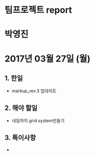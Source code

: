 # 팀프로젝트 report

# 박영진
# 2017년 03월 27일 (월)
## 1. 한일
- markup_rev.3 업데이트
## 2. 해야 할일
- 내일까지 grid system만들기
## 3. 특이사항
- 
